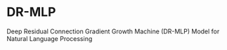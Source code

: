 # DR-MLP
Deep Residual Connection Gradient Growth Machine (DR-MLP) Model for Natural Language Processing
